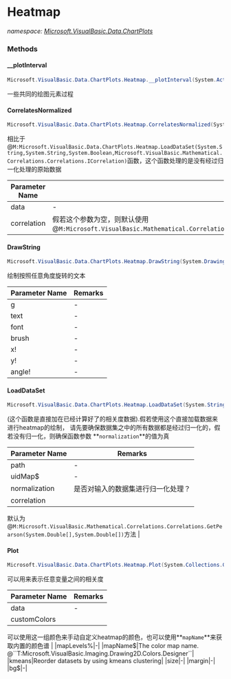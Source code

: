 ﻿# Heatmap
_namespace: [Microsoft.VisualBasic.Data.ChartPlots](./index.md)_





### Methods

#### __plotInterval
```csharp
Microsoft.VisualBasic.Data.ChartPlots.Heatmap.__plotInterval(System.Action{System.Drawing.Graphics,Microsoft.VisualBasic.Imaging.Drawing2D.GraphicsRegion,Microsoft.VisualBasic.ComponentModel.DataSourceModel.NamedValue{System.Collections.Generic.Dictionary{System.String,System.Double}}[],Microsoft.VisualBasic.Language.Value{System.Single},System.Drawing.Font,System.Single,System.Collections.Generic.Dictionary{System.Double,System.Int32},Microsoft.VisualBasic.Language.Value{System.Single},System.Drawing.Color[]},Microsoft.VisualBasic.ComponentModel.DataSourceModel.NamedValue{System.Collections.Generic.Dictionary{System.String,System.Double}}[],System.Drawing.Color[],System.Int32,System.String,System.Drawing.Size,System.Drawing.Size,System.String,System.String,System.String,System.Drawing.Font,System.Double,System.Double,System.String,System.Drawing.Font)
```
一些共同的绘图元素过程

#### CorrelatesNormalized
```csharp
Microsoft.VisualBasic.Data.ChartPlots.Heatmap.CorrelatesNormalized(System.Collections.Generic.IEnumerable{Microsoft.VisualBasic.Data.csv.DocumentStream.DataSet},Microsoft.VisualBasic.Mathematical.Correlations.Correlations.ICorrelation)
```
相比于@``M:Microsoft.VisualBasic.Data.ChartPlots.Heatmap.LoadDataSet(System.String,System.String,System.Boolean,Microsoft.VisualBasic.Mathematical.Correlations.Correlations.ICorrelation)``函数，这个函数处理的是没有经过归一化处理的原始数据

|Parameter Name|Remarks|
|--------------|-------|
|data|-|
|correlation|假若这个参数为空，则默认使用@``M:Microsoft.VisualBasic.Mathematical.Correlations.Correlations.GetPearson(System.Double[],System.Double[])``|


#### DrawString
```csharp
Microsoft.VisualBasic.Data.ChartPlots.Heatmap.DrawString(System.Drawing.Graphics,System.String,System.Drawing.Font,System.Drawing.Brush,System.Single,System.Single,System.Single)
```
绘制按照任意角度旋转的文本

|Parameter Name|Remarks|
|--------------|-------|
|g|-|
|text|-|
|font|-|
|brush|-|
|x!|-|
|y!|-|
|angle!|-|


#### LoadDataSet
```csharp
Microsoft.VisualBasic.Data.ChartPlots.Heatmap.LoadDataSet(System.String,System.String,System.Boolean,Microsoft.VisualBasic.Mathematical.Correlations.Correlations.ICorrelation)
```
(这个函数是直接加在已经计算好了的相关度数据).假若使用这个直接加载数据来进行heatmap的绘制，
 请先要确保数据集之中的所有数据都是经过归一化的，假若没有归一化，则确保函数参数
 **`normalization`**的值为真

|Parameter Name|Remarks|
|--------------|-------|
|path|-|
|uidMap$|-|
|normalization|是否对输入的数据集进行归一化处理？|
|correlation|
 默认为@``M:Microsoft.VisualBasic.Mathematical.Correlations.Correlations.GetPearson(System.Double[],System.Double[])``方法
 |


#### Plot
```csharp
Microsoft.VisualBasic.Data.ChartPlots.Heatmap.Plot(System.Collections.Generic.IEnumerable{Microsoft.VisualBasic.ComponentModel.DataSourceModel.NamedValue{System.Collections.Generic.Dictionary{System.String,System.Double}}},System.Drawing.Color[],System.Int32,System.String,Microsoft.VisualBasic.Data.ChartPlots.Heatmap.ReorderProvider,System.Drawing.Size,System.Drawing.Size,System.String,System.String,System.String,System.Drawing.Font,System.Double,System.Double,System.String,System.Drawing.Font,System.Boolean,System.Boolean,System.Drawing.Font)
```
可以用来表示任意变量之间的相关度

|Parameter Name|Remarks|
|--------------|-------|
|data|-|
|customColors|
 可以使用这一组颜色来手动自定义heatmap的颜色，也可以使用**`mapName`**来获取内置的颜色谱
 |
|mapLevels%|-|
|mapName$|The color map name. @``T:Microsoft.VisualBasic.Imaging.Drawing2D.Colors.Designer``|
|kmeans|Reorder datasets by using kmeans clustering|
|size|-|
|margin|-|
|bg$|-|



